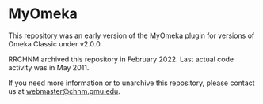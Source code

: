 # MyOmeka

This repository was an early version of the MyOmeka plugin for versions of Omeka Classic under v2.0.0.

RRCHNM archived this repository in February 2022. Last actual code activity was in May 2011. 

If you need more information or to unarchive this repository, please contact us at webmaster@chnm.gmu.edu.
